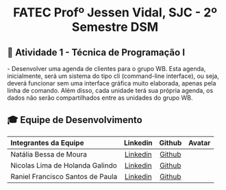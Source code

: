 
<p align="center">
<h1 align="center"> FATEC Profº Jessen Vidal, SJC - 2º Semestre DSM </h1>

<h2> 📑 Atividade 1 - Técnica de Programação I </h2>
  -  Desenvolver uma agenda de clientes para o grupo WB. Esta agenda, inicialmente, será  um  sistema  do  tipo  cli  (command-line  interface),  ou  seja,  deverá  funcionar  sem  uma  interface gráfica muito elaborada, apenas pela linha de comando. Além disso, cada unidade terá sua própria agenda, os dados não serão compartilhados entre as unidades do grupo WB.

<div id='equipe'>
<h2> 🎓 Equipe de Desenvolvimento </h2>

|Integrantes da Equipe|Linkedin|Github|Avatar|
|:---------|:-------:|:------:|:------:|
|Natália Bessa de Moura|[Linkedin](https://www.linkedin.com/in/natalia-bessa-59b671220/) | [Github](https://github.com/lirabessa)|
|Nicolas Lima de Holanda Galindo|[Linkedin](https://www.linkedin.com/in/nicolas-lima-2a75a3220/) | [Github](https://github.com/Nicolas734)|
|Raniel Francisco Santos de Paula|[Linkedin](https://www.linkedin.com/in/raniel-santos-204878222/)| [Github](https://github.com/Raniel-Santos)|
  

